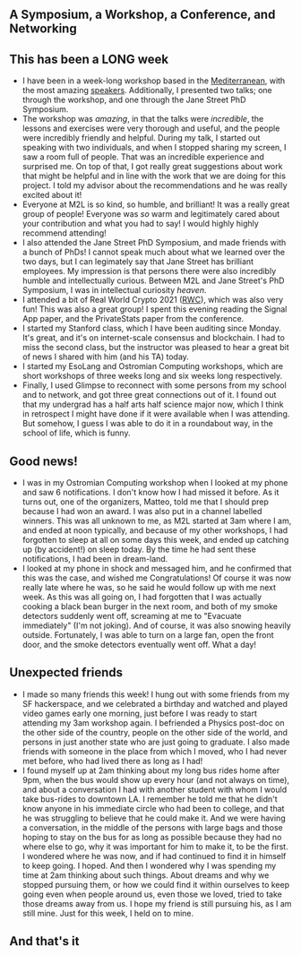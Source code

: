 ## A Symposium, a Workshop, a Conference, and Networking

## This has been a LONG week
- I have been in a week-long workshop based in the [Mediterranean](https://www.m2lschool.org/schedule), with the most amazing [speakers](https://www.m2lschool.org/speakers).
  Additionally, I presented two talks; one through the workshop, and one through the Jane Street PhD Symposium. 
- The workshop was *amazing*, in that the talks were *incredible*, the lessons and exercises were very thorough and useful, and the people were incredibly 
  friendly and helpful. During my talk, I started out speaking with two individuals, and when I stopped sharing my screen, I saw a room full of people. 
  That was an incredible experience and surprised me. On top of that, I got really great suggestions about work that might be helpful and in line with 
  the work that we are doing for this project. I told my advisor about the recommendations and he was really excited about it!
- Everyone at M2L is so kind, so humble, and brilliant! It was a really great group of people! Everyone was *so* warm and legitimately cared about your 
  contribution and what you had to say! I would highly highly recommend attending!
- I also attended the Jane Street PhD Symposium, and made friends with a bunch of PhDs! I cannot speak much about what we learned over the two days,
  but I can legimately say that Jane Street has brilliant employees. My impression is that persons there were also incredibly humble and intellectually
  curious. Between M2L and Jane Street's PhD Symposium, I was in intellectual curiosity *heaven*.
- I attended a bit of Real World Crypto 2021 ([RWC](https://rwc.iacr.org/)), which was also very fun! This was also a great group! I spent this evening reading the Signal App paper,
  and the PrivateStats paper from the conference. 
- I started my Stanford class, which I have been auditing since Monday. It's great, and it's on internet-scale consensus and blockchain. I had to miss
  the second class, but the instructor was pleased to hear a great bit of news I shared with him (and his TA) today.
- I started my EsoLang and Ostromian Computing workshops, which are short workshops of three weeks long and six weeks long respectively.
- Finally, I used Glimpse to reconnect with some persons from my school and to network, and got three great connections out of it. I found out that my 
  undergrad has a half arts half science major now, which I think in retrospect I might have done if it were available when I was attending. But somehow,
  I guess I was able to do it in a roundabout way, in the school of life, which is funny.

## Good news!
- I was in my Ostromian Computing workshop when I looked at my phone and saw 6 notifications. I don't know how I had missed it before. As it turns out,
  one of the organizers, Matteo, told me that I should prep because I had won an award. I was also put in a channel labelled winners. This was all 
  unknown to me, as M2L started at 3am where I am, and ended at noon typically, and because of my other workshops, I had forgotten to sleep at all 
  on some days this week, and ended up catching up (by accident!) on sleep today. By the time he had sent these notifications, I had been in dream-land.
- I looked at my phone in shock and messaged him, and he confirmed that this was the case, and wished me Congratulations! Of course it was now really late
  where he was, so he said he would follow up with me next week. As this was all going on, I had forgotten that I was actually cooking a black bean
  burger in the next room, and both of my smoke detectors suddenly went off, screaming at me to "Evacuate immediately" (I'm not joking). And of course,
  it was also snowing heavily outside. Fortunately, I was able to turn on a large fan, open the front door, and the smoke detectors eventually went off.
  What a day!
  
## Unexpected friends
- I made so many friends this week! I hung out with some friends from my SF hackerspace, and we celebrated a birthday and watched and played video games
  early one morning, just before I was ready to start attending my 3am workshop again. I befriended a Physics post-doc on the other side of the country,
  people on the other side of the world, and persons in just another state who are just going to graduate. I also made friends with someone in the place
  from which I moved, who I had never met before, who had lived there as long as I had!
- I found myself up at 2am thinking about my long bus rides home after 9pm, when the bus would show up every hour (and not always on time), and about a 
  conversation I had with another student with whom I would take bus-rides to downtown LA. I remember he told me that he didn't know anyone in his immediate
  circle who had been to college, and that he was struggling to believe that he could make it. And we were having a conversation, in the middle of the persons
  with large bags and those hoping to stay on the bus for as long as possible because they had no where else to go, why it was important for him to make it,
  to be the first. I wondered where he was now, and if had continued to find it in himself to keep going. I hoped. And then I wondered why I was spending
  my time at 2am thinking about such things. About dreams and why we stopped pursuing them, or how we could find it within ourselves to keep going even
  when people around us, even those we loved, tried to take those dreams away from us. I hope my friend is still pursuing his, as I am still mine. Just
  for this week, I held on to mine. 
  
## And that's it
  
